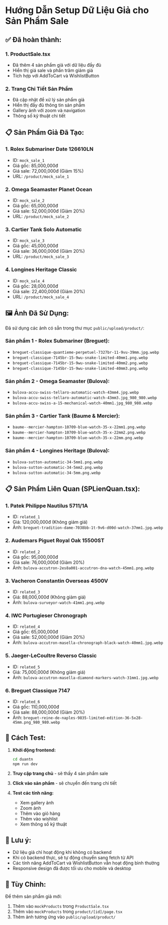 # Hướng Dẫn Setup Dữ Liệu Giả cho Sản Phẩm Sale

## ✅ Đã hoàn thành:

### 1. **ProductSale.tsx**
- Đã thêm 4 sản phẩm giả với dữ liệu đầy đủ
- Hiển thị giá sale và phần trăm giảm giá
- Tích hợp với AddToCart và WishlistButton

### 2. **Trang Chi Tiết Sản Phẩm**
- Đã cập nhật để xử lý sản phẩm giả
- Hiển thị đầy đủ thông tin sản phẩm
- Gallery ảnh với zoom và navigation
- Thông số kỹ thuật chi tiết

## 📋 Sản Phẩm Giả Đã Tạo:

### 1. **Rolex Submariner Date 126610LN**
- ID: `mock_sale_1`
- Giá gốc: 85,000,000đ
- Giá sale: 72,000,000đ (Giảm 15%)
- URL: `/product/mock_sale_1`

### 2. **Omega Seamaster Planet Ocean**
- ID: `mock_sale_2`
- Giá gốc: 65,000,000đ
- Giá sale: 52,000,000đ (Giảm 20%)
- URL: `/product/mock_sale_2`

### 3. **Cartier Tank Solo Automatic**
- ID: `mock_sale_3`
- Giá gốc: 45,000,000đ
- Giá sale: 36,000,000đ (Giảm 20%)
- URL: `/product/mock_sale_3`

### 4. **Longines Heritage Classic**
- ID: `mock_sale_4`
- Giá gốc: 28,000,000đ
- Giá sale: 22,400,000đ (Giảm 20%)
- URL: `/product/mock_sale_4`

## 🖼️ Ảnh Đã Sử Dụng:

Đã sử dụng các ảnh có sẵn trong thư mục `public/upload/product/`:

### Sản phẩm 1 - Rolex Submariner (Breguet):
- `breguet-classique-quantieme-perpetuel-7327br-11-9vu-39mm.jpg.webp`
- `breguet-classique-7145br-15-9wu-snake-limited-40mm1.png.webp`
- `breguet-classique-7145br-15-9wu-snake-limited-40mm2.png.webp`
- `breguet-classique-7145br-15-9wu-snake-limited-40mm3.png.webp`

### Sản phẩm 2 - Omega Seamaster (Bulova):
- `bulova-accu-swiss-tellaro-automatic-watch-43mm4.jpg.webp`
- `bulova-accu-swiss-tellaro-automatic-watch-43mm3.jpg_980_980.webp`
- `bulova-accu-swiss-a-15-mechanical-watch-40mm1.jpg_980_980.webp`

### Sản phẩm 3 - Cartier Tank (Baume & Mercier):
- `baume--mercier-hampton-10709-blue-watch-35-x-22mm1.png.webp`
- `baume--mercier-hampton-10709-blue-watch-35-x-22mm2.png.webp`
- `baume--mercier-hampton-10709-blue-watch-35-x-22mm.png.webp`

### Sản phẩm 4 - Longines Heritage (Bulova):
- `bulova-sutton-automatic-34-5mm1.png.webp`
- `bulova-sutton-automatic-34-5mm2.png.webp`
- `bulova-sutton-automatic-34-5mm.png.webp`

## 📋 Sản Phẩm Liên Quan (SPLienQuan.tsx):

### 1. **Patek Philippe Nautilus 5711/1A**
- ID: `related_1`
- Giá: 120,000,000đ (Không giảm giá)
- Ảnh: `breguet-tradition-dame-7038bb-1t-9v6-d00d-watch-37mm1.jpg.webp`

### 2. **Audemars Piguet Royal Oak 15500ST**
- ID: `related_2`
- Giá gốc: 95,000,000đ
- Giá sale: 76,000,000đ (Giảm 20%)
- Ảnh: `bulova-accutron-2es8a001-accutron-dna-watch-45mm1.png.webp`

### 3. **Vacheron Constantin Overseas 4500V**
- ID: `related_3`
- Giá: 88,000,000đ (Không giảm giá)
- Ảnh: `bulova-surveyor-watch-41mm1.png.webp`

### 4. **IWC Portugieser Chronograph**
- ID: `related_4`
- Giá gốc: 65,000,000đ
- Giá sale: 52,000,000đ (Giảm 20%)
- Ảnh: `bulova-accutron-masella-chronograph-black-watch-40mm1.jpg.webp`

### 5. **Jaeger-LeCoultre Reverso Classic**
- ID: `related_5`
- Giá: 75,000,000đ (Không giảm giá)
- Ảnh: `bulova-accutron-masella-diamond-markers-watch-31mm1.jpg.webp`

### 6. **Breguet Classique 7147**
- ID: `related_6`
- Giá gốc: 110,000,000đ
- Giá sale: 88,000,000đ (Giảm 20%)
- Ảnh: `breguet-reine-de-naples-9835-limited-edition-36-5x28-45mm.png_980_980.webp`

## 🚀 Cách Test:

1. **Khởi động frontend:**
   ```bash
   cd duantn
   npm run dev
   ```

2. **Truy cập trang chủ** - sẽ thấy 4 sản phẩm sale

3. **Click vào sản phẩm** - sẽ chuyển đến trang chi tiết

4. **Test các tính năng:**
   - Xem gallery ảnh
   - Zoom ảnh
   - Thêm vào giỏ hàng
   - Thêm vào wishlist
   - Xem thông số kỹ thuật

## 📝 Lưu ý:

- Dữ liệu giả chỉ hoạt động khi không có backend
- Khi có backend thực, sẽ tự động chuyển sang fetch từ API
- Các tính năng AddToCart và WishlistButton vẫn hoạt động bình thường
- Responsive design đã được tối ưu cho mobile và desktop

## 🔧 Tùy Chỉnh:

Để thêm sản phẩm giả mới:
1. Thêm vào `mockProducts` trong `ProductSale.tsx`
2. Thêm vào `mockProducts` trong `product/[id]/page.tsx`
3. Thêm ảnh tương ứng vào `public/upload/product/` 